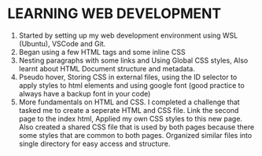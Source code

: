 # LEARNING WEB DEVELOPMENT
  1. Started by setting up my web development environment using WSL (Ubuntu), VSCode and Git.
  2. Began using a few HTML tags and some inline CSS
  3. Nesting paragraphs with some links and Using Global CSS styles, Also learnt about HTML Document structure and metadata.
  4. Pseudo hover, Storing CSS in external files, using the ID selector to apply styles to html elements and using google font (good practice to always have a backup font in your code)
  5. More fundamentals on HTML and CSS. I completed a challenge that tasked me to create a seperate HTML and CSS file. Link the second page to the index html, Applied my own CSS styles to this new page. Also created a shared CSS file that is used by both pages because there some styles that are common to both pages. Organized similar files into single directory for easy access and structure.